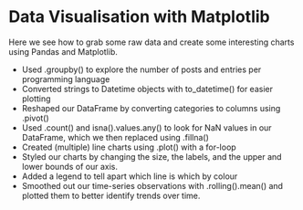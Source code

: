 # Data Visualisation with Matplotlib

Here we see how to grab some raw data and create some interesting charts using Pandas and Matplotlib.

<ul>
  <li>Used .groupby() to explore the number of posts and entries per programming language</li>
  <li>Converted strings to Datetime objects with to_datetime() for easier plotting</li>
  <li>Reshaped our DataFrame by converting categories to columns using .pivot()</li>
  <li>Used .count() and isna().values.any() to look for NaN values in our DataFrame, which we then replaced using .fillna()</li>
  <li>Created (multiple) line charts using .plot() with a for-loop</li>
  <li>Styled our charts by changing the size, the labels, and the upper and lower bounds of our axis.</li>
  <li>Added a legend to tell apart which line is which by colour</li>
  <li>Smoothed out our time-series observations with .rolling().mean() and plotted them to better identify trends over time.</li>
</ul>
